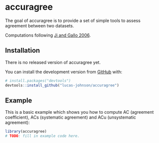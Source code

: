 
<!-- README.md is generated from README.Rmd. Please edit that file -->

# accuragree

<!-- badges: start -->
<!-- badges: end -->

The goal of accuragree is to provide a set of simple tools to assess
agreement between two datasets.

Computations following [Ji and Gallo
2006](https://www.ingentaconnect.com/content/asprs/pers/2006/00000072/00000007/art00006).

## Installation

<!-- You can install the released version of accuragree from [CRAN](https://CRAN.R-project.org) with: -->

There is no released version of accuragree yet.

<!-- ``` r -->
<!-- install.packages("accuragree") -->
<!-- ``` -->

You can install the development version from
[GitHub](https://github.com/) with:

``` r
# install.packages("devtools")
devtools::install_github("lucas-johnson/accuragree")
```

## Example

This is a basic example which shows you how to compute AC (agreement
coefficient), ACs (systematic agreement) and ACu (unsystematic
agreement):

``` r
library(accuragree)
# TODO: fill in example code here. 
```
